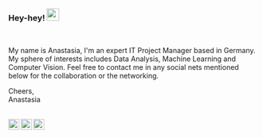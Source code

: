 <!--
**alasilia/alasilia** is a ✨ _special_ ✨ repository because its `README.md` (this file) appears on your GitHub profile.

Here are some ideas to get you started:

- 🔭 I’m currently working on ...
- 🌱 I’m currently learning ...
- 👯 I’m looking to collaborate on ...
- 🤔 I’m looking for help with ...
- 💬 Ask me about ...
- 📫 How to reach me: ...
- 😄 Pronouns: ...
- ⚡ Fun fact: ...
-->

### Hey-hey! <img src="https://media.giphy.com/media/hvRJCLFzcasrR4ia7z/giphy.gif" width="25px">

<br />

My name is Anastasia, I'm an expert IT Project Manager based in Germany. My sphere of interests includes Data Analysis, Machine Learning and Computer Vision. Feel free to contact me in any social nets mentioned below for the collaboration or the networking.

Cheers,
<br />
Anastasia

<br />
<a href="https://www.linkedin.com/in/anastasia-goncharova-717a3467">
  <img align="left" alt="LinkdeIn" width="22px" src="https://cdn.jsdelivr.net/npm/simple-icons@v3/icons/linkedin.svg" />
</a>
<a href="https://t.me/alasilia">
  <img align="left" alt="Alasilia's Telegram" width="22px" src="https://cdn.jsdelivr.net/npm/simple-icons@v3/icons/telegram.svg" />
</a>
<a href="https://www.instagram.com/alasilia">
  <img align="left" alt="Instagram" width="22px" src="https://cdn.jsdelivr.net/npm/simple-icons@v3/icons/instagram.svg" />
</a>
<br />

  


